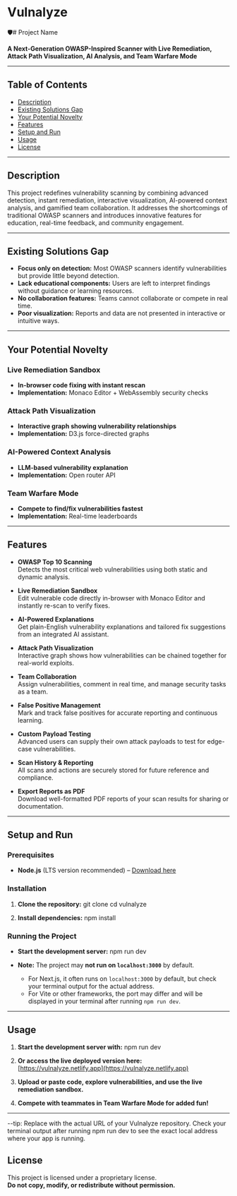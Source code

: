 
# Vulnalyze
🛡️# Project Name

**A Next-Generation OWASP-Inspired Scanner with Live Remediation, Attack Path Visualization, AI Analysis, and Team Warfare Mode**

---

## Table of Contents

- [Description](#description)
- [Existing Solutions Gap](#existing-solutions-gap)
- [Your Potential Novelty](#your-potential-novelty)
- [Features](#features)
- [Setup and Run](#setup-and-run)
- [Usage](#usage)
- [License](#license)

---

## Description

This project redefines vulnerability scanning by combining advanced detection, instant remediation, interactive visualization, AI-powered context analysis, and gamified team collaboration. It addresses the shortcomings of traditional OWASP scanners and introduces innovative features for education, real-time feedback, and community engagement.

---

## Existing Solutions Gap

- **Focus only on detection:** Most OWASP scanners identify vulnerabilities but provide little beyond detection.
- **Lack educational components:** Users are left to interpret findings without guidance or learning resources.
- **No collaboration features:** Teams cannot collaborate or compete in real time.
- **Poor visualization:** Reports and data are not presented in interactive or intuitive ways.

---

## Your Potential Novelty

### Live Remediation Sandbox

- **In-browser code fixing with instant rescan**
- **Implementation:** Monaco Editor + WebAssembly security checks

### Attack Path Visualization

- **Interactive graph showing vulnerability relationships**
- **Implementation:** D3.js force-directed graphs

### AI-Powered Context Analysis

- **LLM-based vulnerability explanation**
- **Implementation:** Open router API

### Team Warfare Mode

- **Compete to find/fix vulnerabilities fastest**
- **Implementation:** Real-time leaderboards

---

## Features

- **OWASP Top 10 Scanning**  
  Detects the most critical web vulnerabilities using both static and dynamic analysis.

- **Live Remediation Sandbox**  
  Edit vulnerable code directly in-browser with Monaco Editor and instantly re-scan to verify fixes.

- **AI-Powered Explanations**  
  Get plain-English vulnerability explanations and tailored fix suggestions from an integrated AI assistant.

- **Attack Path Visualization**  
  Interactive graph shows how vulnerabilities can be chained together for real-world exploits.

- **Team Collaboration**  
  Assign vulnerabilities, comment in real time, and manage security tasks as a team.

- **False Positive Management**  
  Mark and track false positives for accurate reporting and continuous learning.

- **Custom Payload Testing**  
  Advanced users can supply their own attack payloads to test for edge-case vulnerabilities.

- **Scan History & Reporting**  
  All scans and actions are securely stored for future reference and compliance.

- **Export Reports as PDF**  
  Download well-formatted PDF reports of your scan results for sharing or documentation.

---

## Setup and Run

### Prerequisites

- **Node.js** (LTS version recommended) – [Download here](https://nodejs.org/)

### Installation

1. **Clone the repository:**
git clone <your-repository-url>
cd vulnalyze

2. **Install dependencies:**
npm install



### Running the Project

- **Start the development server:**
npm run dev


- **Note:** The project may **not run on `localhost:3000`** by default.  
  - For Next.js, it often runs on `localhost:3000` by default, but check your terminal output for the actual address.
  - For Vite or other frameworks, the port may differ and will be displayed in your terminal after running `npm run dev`.

---

## Usage

1. **Start the development server with:**
npm run dev


2. **Or access the live deployed version here:**  
[https://vulnalyze.netlify.app](https://vulnalyze.netlify.app)
3. **Upload or paste code, explore vulnerabilities, and use the live remediation sandbox.**
4. **Compete with teammates in Team Warfare Mode for added fun!**

---


--tip:
Replace <your-repository-url> with the actual URL of your Vulnalyze repository.
Check your terminal output after running npm run dev to see the exact local address where your app is running.



## License

This project is licensed under a proprietary license.  
**Do not copy, modify, or redistribute without permission.**
